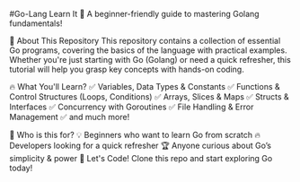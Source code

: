 #Go-Lang Learn It 🚀
A beginner-friendly guide to mastering Golang fundamentals!

📌 About This Repository
This repository contains a collection of essential Go programs, covering the basics of the language with practical examples. Whether you're just starting with Go (Golang) or need a quick refresher, this tutorial will help you grasp key concepts with hands-on coding.

🔥 What You'll Learn?
✅ Variables, Data Types & Constants
✅ Functions & Control Structures (Loops, Conditions)
✅ Arrays, Slices & Maps
✅ Structs & Interfaces
✅ Concurrency with Goroutines
✅ File Handling & Error Management
✅ and much more!

📖 Who is this for?
💡 Beginners who want to learn Go from scratch
🔥 Developers looking for a quick refresher
🏆 Anyone curious about Go’s simplicity & power
🚀 Let's Code!
Clone this repo and start exploring Go today!
